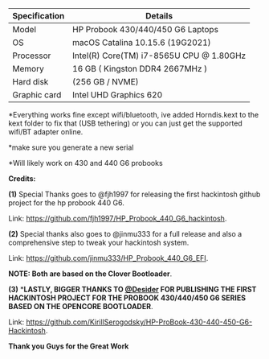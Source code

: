 | Specification | 	Details                                        |
|-------------- |--------------------------------------------------|
| Model         |   HP Probook 430/440/450 G6 Laptops              |
| OS 	          |   macOS Catalina 10.15.6 (19G2021)               |
| Processor 	  |   Intel(R) Core(TM) i7-8565U CPU @ 1.80GHz       |
|Memory 	      |   16 GB ( Kingston DDR4 2667MHz )                |
| Hard disk 	  |   (256 GB / NVME)                                |
|Graphic card 	|   Intel UHD Graphics 620                         |

*Everything works fine except wifi/bluetooth, ive added Horndis.kext to the kext folder to fix that (USB tethering) or you can just get the supported wifi/BT adapter online. 

*make sure you generate a new serial

*Will likely work on 430 and 440 G6 probooks

**Credits:** 

**(1)** Special Thanks goes to @fjh1997 for releasing the first hackintosh github project for the hp probook 440 G6.

Link: https://github.com/fjh1997/HP_Probook_440_G6_hackintosh.


**(2)** Special thanks also goes to @jinmu333 for a full release and also a comprehensive step to tweak your hackintosh system.

Link: https://github.com/jinmu333/HP_Probook_440_G6_EFI.

**NOTE: Both are based on the Clover Bootloader**.


**(3)** ***LASTLY, BIGGER THANKS TO [@Desider](https://www.tonymacx86.com/members/desider.2463647/) FOR PUBLISHING THE FIRST HACKINTOSH PROJECT FOR THE PROBOOK 430/440/450 G6 SERIES BASED ON THE OPENCORE BOOTLOADER**.

Link: https://github.com/KirillSerogodsky/HP-ProBook-430-440-450-G6-Hackintosh.

**Thank you Guys for the Great Work**
